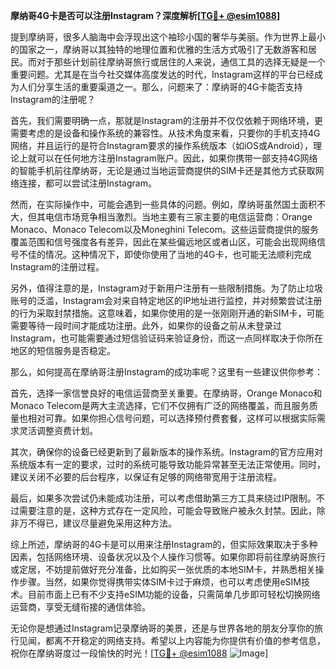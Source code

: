 **摩纳哥4G卡是否可以注册Instagram？深度解析[[TG💪+ @esim1088](https://t.me/s/esim1088)]**

提到摩纳哥，很多人脑海中会浮现出这个袖珍小国的奢华与美丽。作为世界上最小的国家之一，摩纳哥以其独特的地理位置和优雅的生活方式吸引了无数游客和居民。而对于那些计划前往摩纳哥旅行或居住的人来说，通信工具的选择无疑是一个重要问题。尤其是在当今社交媒体高度发达的时代，Instagram这样的平台已经成为人们分享生活的重要渠道之一。那么，问题来了：摩纳哥的4G卡能否支持Instagram的注册呢？

首先，我们需要明确一点，那就是Instagram的注册并不仅仅依赖于网络环境，更需要考虑的是设备和操作系统的兼容性。从技术角度来看，只要你的手机支持4G网络，并且运行的是符合Instagram要求的操作系统版本（如iOS或Android），理论上就可以在任何地方注册Instagram账户。因此，如果你携带一部支持4G网络的智能手机前往摩纳哥，无论是通过当地运营商提供的SIM卡还是其他方式获取网络连接，都可以尝试注册Instagram。

然而，在实际操作中，可能会遇到一些具体的问题。例如，摩纳哥虽然国土面积不大，但其电信市场竞争相当激烈。当地主要有三家主要的电信运营商：Orange Monaco、Monaco Telecom以及Moneghini Telecom。这些运营商提供的服务覆盖范围和信号强度各有差异，因此在某些偏远地区或者山区，可能会出现网络信号不佳的情况。这种情况下，即使你使用了当地的4G卡，也可能无法顺利完成Instagram的注册过程。

另外，值得注意的是，Instagram对于新用户注册有一些限制措施。为了防止垃圾账号的泛滥，Instagram会对来自特定地区的IP地址进行监控，并对频繁尝试注册的行为采取封禁措施。这意味着，如果你使用的是一张刚刚开通的新SIM卡，可能需要等待一段时间才能成功注册。此外，如果你的设备之前从未登录过Instagram，也可能需要通过短信验证码来验证身份，而这一点同样取决于你所在地区的短信服务是否稳定。

那么，如何提高在摩纳哥注册Instagram的成功率呢？这里有一些建议供你参考：

首先，选择一家信誉良好的电信运营商至关重要。在摩纳哥，Orange Monaco和Monaco Telecom是两大主流选择，它们不仅拥有广泛的网络覆盖，而且服务质量也相对可靠。如果你担心信号问题，可以选择预付费套餐，这样可以根据实际需求灵活调整资费计划。

其次，确保你的设备已经更新到了最新版本的操作系统。Instagram的官方应用对系统版本有一定的要求，过时的系统可能导致功能异常甚至无法正常使用。同时，建议关闭不必要的后台程序，以保证有足够的网络带宽用于注册流程。

最后，如果多次尝试仍未能成功注册，可以考虑借助第三方工具来绕过IP限制。不过需要注意的是，这种方式存在一定风险，可能会导致账户被永久封禁。因此，除非万不得已，建议尽量避免采用这种方法。

综上所述，摩纳哥的4G卡是可以用来注册Instagram的，但实际效果取决于多种因素，包括网络环境、设备状况以及个人操作习惯等。如果你即将前往摩纳哥旅行或定居，不妨提前做好充分准备，比如购买一张优质的本地SIM卡，并熟悉相关操作步骤。当然，如果你觉得携带实体SIM卡过于麻烦，也可以考虑使用eSIM技术。目前市面上已有不少支持eSIM功能的设备，只需简单几步即可轻松切换网络运营商，享受无缝衔接的通信体验。

无论你是想通过Instagram记录摩纳哥的美景，还是与世界各地的朋友分享你的旅行见闻，都离不开稳定的网络支持。希望以上内容能为你提供有价值的参考信息，祝你在摩纳哥度过一段愉快的时光！[[TG💪+ @esim1088](https://t.me/s/esim1088) ![Image](https://i.postimg.cc/4NQfJmqS/Snipaste-2025-05-13-00-14-12.png)]